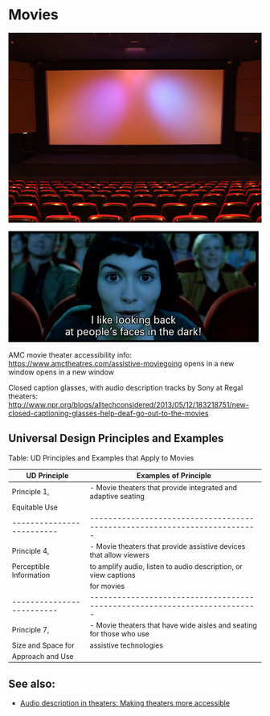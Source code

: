# Movies

![movie theater](movie-theater-600.jpg)

![caption from the movie Amelie saying 'I like looking back at people's faces in the dark'](captions-amelie.jpg)

AMC movie theater accessibility info: https://www.amctheatres.com/assistive-moviegoing opens in a new window opens in a new window

Closed caption glasses, with audio description tracks by Sony at Regal theaters: http://www.npr.org/blogs/alltechconsidered/2013/05/12/183218751/new-closed-captioning-glasses-help-deaf-go-out-to-the-movies 

## Universal Design Principles and Examples

Table: UD Principles and Examples that Apply to Movies

UD Principle             | Examples of Principle
-------------------------|-------------------------------------------------------------------------
Principle 1,             | - Movie theaters that provide integrated and adaptive seating
Equitable Use	           |
-------------------------|-------------------------------------------------------------------------
Principle 4,             | - Movie theaters that provide assistive devices that allow viewers 
Perceptible Information  |   to amplify audio, listen to audio description, or view captions 
                         |   for movies
-------------------------|-------------------------------------------------------------------------
Principle 7,             | - Movie theaters that have wide aisles and seating for those who use 
Size and Space for       |   assistive technologies
Approach and Use	       |

## See also:

- [Audio description in theaters: Making theaters more accessible](https://afb.org/aw/14/12/15725)
  